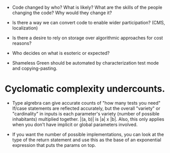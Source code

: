 * Code changed by who? What is likely? What are the skills of the people
changing the code? Why would they change it?

* Is there a way we can convert code to enable wider participation? (CMS,
localization)

* Is there a desire to rely on storage over algorithmic approaches for
cost reasons?

* Who decides on what is esoteric or expected?

* Shameless Green should be automated by characterization test mode and
copying-pasting.

# Cyclomatic complexity undercounts.

* Type algrebra can give accurate
counts of "how many tests you need" If/case statements are reflected
accurately, but the overall "variety" or "cardinality" in inputs is each parameter's
variety (number of possible inhabitants) multiplied together. |(a, b)| is |a| x |b|.  Also, this
only applies when you don't have implicit or global parameters involved.

* If you want the number of possible implementations, you can look at
  the type of the return statement and use this as the base of an
  exponential expression that puts the params on top.
